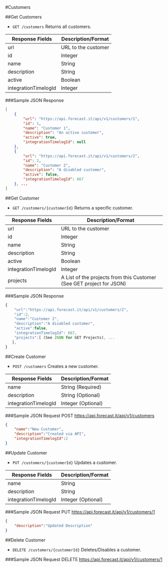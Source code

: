 #Customers

##Get Customers

* `GET /customers` Returns all customers.

|Response Fields | Description/Format|
|------------ | -------------|
|url | URL to the customer|
|id | Integer|
|name | String|
|description | String|
|active | Boolean|
|integrationTimelogId | Integer|

###Sample JSON Response
```json
[
    {
        "url": "https://api.forecast.it/api/v1/customers/1",
        "id": 1,
        "name": "Customer 1",
        "description": "An active customer",
        "active": true,
		"integrationTimelogId": null
    },
    {
        "url": "https://api.forecast.it/api/v1/customers/2",
        "id": 2,
        "name": "Customer 2",
        "description": "A disabled customer",
        "active": false,
		"integrationTimelogId": 667
    }, ...
]
```

##Get Customer

* `GET /customers/{customerId}` Returns a specific customer.

|Response Fields | Description/Format|
|------------ | -------------|
|url | URL to the customer|
|id | Integer|
|name | String|
|description | String|
|active | Boolean|
|integrationTimelogId | Integer|
|projects | A List of the projects from this Customer (See GET project for JSON)|

###Sample JSON Response
```javascript
{
    "url":"https://api.forecast.it/api/v1/customers/2",
    "id":2,
    "name":"Customer 2",
    "description":"A disabled customer",
    "active":false,
	"integrationTimelogId": 667,
    "projects":[ (See JSON for GET Projects), ...
   ],
}
```

##Create Customer

* `POST /customers` Creates a new customer.

|Response Fields | Description/Format|
|------------ | -------------|
|name | String (Required)|
|description | String (Optional)|
|integrationTimelogId | Integer (Optional)|

###Sample JSON Request
POST https://api.forecast.it/api/v1/customers

```json
{
    "name":"New Customer",
    "description":"Created via API",
	"integrationTimelogId":2
}
```

##Update Customer

* `PUT /customers/{customerId}` Updates a customer.

|Response Fields | Description/Format|
|------------ | -------------|
|name | String|
|description | String|
|integrationTimelogId | Integer (Optional)|

###Sample JSON Request
PUT https://api.forecast.it/api/v1/customers/1

```json
{
    "description":"Updated Description"
}
```

##Delete Customer

* `DELETE /customers/{customerId}` Deletes/Disables a customer.

###Sample JSON Request
DELETE https://api.forecast.it/api/v1/customers/1
